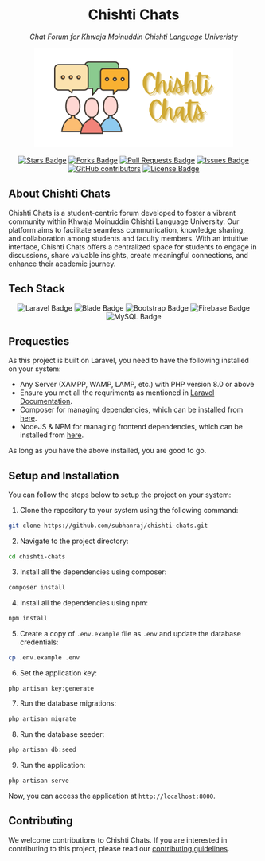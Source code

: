 <h1 align="center">Chishti Chats</h1>
<p align="center"><i>Chat Forum for Khwaja Moinuddin Chishti Language Univeristy</i></p>

<p align="center"><a href="#" target="_blank"><img src="public/assets/images/logo/logo-full.png" width="400" alt="Chishti Chats Logo"></a></p>

<div align="center">
  <a href="https://github.com/SubhanRaj/Chishti-Chats/stargazers"><img src="https://img.shields.io/github/stars/SubhanRaj/Chishti-Chats" alt="Stars Badge"/></a>
<a href="https://github.com/SubhanRaj/Chishti-Chats/network/members"><img src="https://img.shields.io/github/forks/SubhanRaj/Chishti-Chats" alt="Forks Badge"/></a>
<a href="https://github.com/SubhanRaj/Chishti-Chats/pulls"><img src="https://img.shields.io/github/issues-pr/SubhanRaj/Chishti-Chats" alt="Pull Requests Badge"/></a>
<a href="https://github.com/SubhanRaj/Chishti-Chats/issues"><img src="https://img.shields.io/github/issues/SubhanRaj/Chishti-Chats" alt="Issues Badge"/></a>
<a href="https://github.com/SubhanRaj/Chishti-Chats/graphs/contributors"><img alt="GitHub contributors" src="https://img.shields.io/github/contributors/SubhanRaj/Chishti-Chats?color=2b9348"></a>
<a href="https://github.com/SubhanRaj/Chishti-Chats/blob/main/LICENSE"><img src="https://img.shields.io/github/license/SubhanRaj/Chishti-Chats?color=2b9348" alt="License Badge"/></a>
</div>

## About Chishti Chats

Chishti Chats is a student-centric forum developed to foster a vibrant community within Khwaja Moinuddin Chishti Language University. Our platform aims to facilitate seamless communication, knowledge sharing, and collaboration among students and faculty members. With an intuitive interface, Chishti Chats offers a centralized space for students to engage in discussions, share valuable insights, create meaningful connections, and enhance their academic journey.

## Tech Stack


<div align="center">
<!-- laravel -->
<img src="https://img.shields.io/badge/laravel-FF2D20?style=for-the-badge&logo=laravel&logoColor=white" alt="Laravel Badge"/>
<!-- blade -->
<img src="https://img.shields.io/badge/blade-FF2D20?style=for-the-badge&logo=laravel&logoColor=white" alt="Blade Badge"/>
<!-- bootstrap -->
<img src="https://img.shields.io/badge/bootstrap-7952B3?style=for-the-badge&logo=bootstrap&logoColor=white" alt="Bootstrap Badge"/>
<!-- firebase -->
<img src="https://img.shields.io/badge/firebase-FFCA28?style=for-the-badge&logo=firebase&logoColor=white" alt="Firebase Badge"/>
<!-- mysql -->
<img src="https://img.shields.io/badge/mysql-4479A1?style=for-the-badge&logo=mysql&logoColor=white" alt="MySQL Badge"/>
</div>

## Prequesties

As this project is built on Laravel, you need to have the following installed on your system:

- Any Server (XAMPP, WAMP, LAMP, etc.) with PHP version 8.0 or above
- Ensure you met all the requriments as mentioned in [Laravel Documentation](https://laravel.com/docs/10.x/deployment#server-requirements).
- Composer for managing dependencies, which can be installed from [here](https://getcomposer.org/download/).
- NodeJS & NPM for managing frontend dependencies, which can be installed from [here](https://nodejs.org/en/download/).

As long as you have the above installed, you are good to go.

## Setup and Installation

You can follow the steps below to setup the project on your system:

1. Clone the repository to your system using the following command:

```bash
git clone https://github.com/subhanraj/chishti-chats.git
```

2. Navigate to the project directory:

```bash
cd chishti-chats
```

3. Install all the dependencies using composer:

```bash
composer install
```
4. Install all the dependencies using npm:

```bash
npm install
```

5. Create a copy of `.env.example` file as `.env` and update the database credentials:

```bash
cp .env.example .env
```

6. Set the application key:

```bash
php artisan key:generate
```
7. Run the database migrations:

```bash
php artisan migrate
```
8. Run the database seeder:

```bash
php artisan db:seed
```
9. Run the application:

```bash
php artisan serve
```

Now, you can access the application at `http://localhost:8000`.

## Contributing

We welcome contributions to Chishti Chats. If you are interested in contributing to this project, please read our [contributing guidelines](CONTRIBUTING.md).


